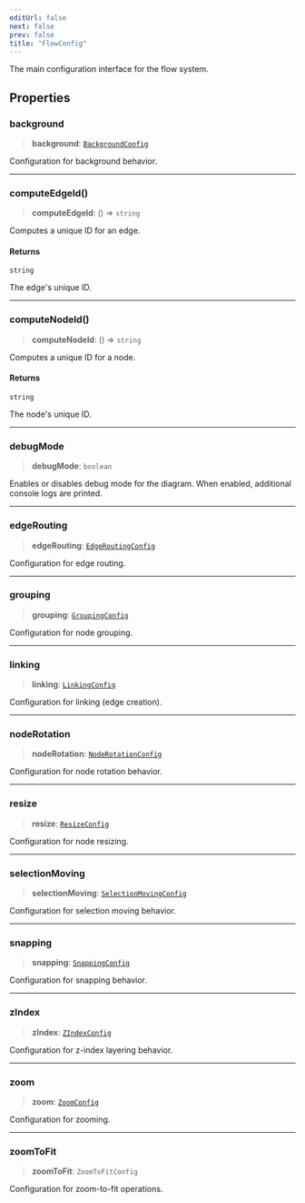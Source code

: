 ```yaml
---
editUrl: false
next: false
prev: false
title: "FlowConfig"
---
```


The main configuration interface for the flow system.

## Properties

### background

> **background**: [`BackgroundConfig`](/docs/api/types/backgroundconfig/)

Configuration for background behavior.

***

### computeEdgeId()

> **computeEdgeId**: () => `string`

Computes a unique ID for an edge.

#### Returns

`string`

The edge's unique ID.

***

### computeNodeId()

> **computeNodeId**: () => `string`

Computes a unique ID for a node.

#### Returns

`string`

The node's unique ID.

***

### debugMode

> **debugMode**: `boolean`

Enables or disables debug mode for the diagram.
When enabled, additional console logs are printed.

***

### edgeRouting

> **edgeRouting**: [`EdgeRoutingConfig`](/docs/api/types/edgeroutingconfig/)

Configuration for edge routing.

***

### grouping

> **grouping**: [`GroupingConfig`](/docs/api/types/groupingconfig/)

Configuration for node grouping.

***

### linking

> **linking**: [`LinkingConfig`](/docs/api/types/linkingconfig/)

Configuration for linking (edge creation).

***

### nodeRotation

> **nodeRotation**: [`NodeRotationConfig`](/docs/api/types/noderotationconfig/)

Configuration for node rotation behavior.

***

### resize

> **resize**: [`ResizeConfig`](/docs/api/types/resizeconfig/)

Configuration for node resizing.

***

### selectionMoving

> **selectionMoving**: [`SelectionMovingConfig`](/docs/api/types/selectionmovingconfig/)

Configuration for selection moving behavior.

***

### snapping

> **snapping**: [`SnappingConfig`](/docs/api/types/snappingconfig/)

Configuration for snapping behavior.

***

### zIndex

> **zIndex**: [`ZIndexConfig`](/docs/api/types/zindexconfig/)

Configuration for z-index layering behavior.

***

### zoom

> **zoom**: [`ZoomConfig`](/docs/api/types/zoomconfig/)

Configuration for zooming.

***

### zoomToFit

> **zoomToFit**: `ZoomToFitConfig`

Configuration for zoom-to-fit operations.
